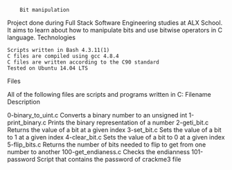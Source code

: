 		Bit manipulation

Project done during Full Stack Software Engineering studies at ALX School. It aims to learn about how to manipulate bits and use bitwise operators in C language.
Technologies

    Scripts written in Bash 4.3.11(1)
    C files are compiled using gcc 4.8.4
    C files are written according to the C90 standard
    Tested on Ubuntu 14.04 LTS

Files

All of the following files are scripts and programs written in C:
Filename 	          Description

0-binary_to_uint.c 	Converts a binary number to an unsigned int
1-print_binary.c 	Prints the binary representation of a number
2-geti_bit.c 	        Returns the value of a bit at a given index
3-set_bit.c 	  	Sets the value of a bit to 1 at a given index
4-clear_bit.c 		Sets the value of a bit to 0 at a given index
5-flip_bits.c 		Returns the number of bits needed to flip to get from one number to another
100-get_endianess.c 	Checks the endianness
101-password 		Script that contains the password of crackme3 file
